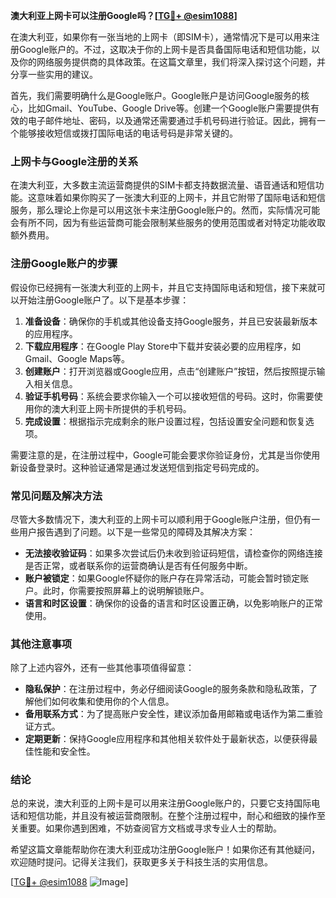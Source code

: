 **澳大利亚上网卡可以注册Google吗？[[TG💪+ @esim1088](https://t.me/s/esim1088)]**

在澳大利亚，如果你有一张当地的上网卡（即SIM卡），通常情况下是可以用来注册Google账户的。不过，这取决于你的上网卡是否具备国际电话和短信功能，以及你的网络服务提供商的具体政策。在这篇文章里，我们将深入探讨这个问题，并分享一些实用的建议。

首先，我们需要明确什么是Google账户。Google账户是访问Google服务的核心，比如Gmail、YouTube、Google Drive等。创建一个Google账户需要提供有效的电子邮件地址、密码，以及通常还需要通过手机号码进行验证。因此，拥有一个能够接收短信或拨打国际电话的电话号码是非常关键的。

### 上网卡与Google注册的关系

在澳大利亚，大多数主流运营商提供的SIM卡都支持数据流量、语音通话和短信功能。这意味着如果你购买了一张澳大利亚的上网卡，并且它附带了国际电话和短信服务，那么理论上你是可以用这张卡来注册Google账户的。然而，实际情况可能会有所不同，因为有些运营商可能会限制某些服务的使用范围或者对特定功能收取额外费用。

### 注册Google账户的步骤

假设你已经拥有一张澳大利亚的上网卡，并且它支持国际电话和短信，接下来就可以开始注册Google账户了。以下是基本步骤：

1. **准备设备**：确保你的手机或其他设备支持Google服务，并且已安装最新版本的应用程序。
2. **下载应用程序**：在Google Play Store中下载并安装必要的应用程序，如Gmail、Google Maps等。
3. **创建账户**：打开浏览器或Google应用，点击“创建账户”按钮，然后按照提示输入相关信息。
4. **验证手机号码**：系统会要求你输入一个可以接收短信的号码。这时，你需要使用你的澳大利亚上网卡所提供的手机号码。
5. **完成设置**：根据指示完成剩余的账户设置过程，包括设置安全问题和恢复选项。

需要注意的是，在注册过程中，Google可能会要求你验证身份，尤其是当你使用新设备登录时。这种验证通常是通过发送短信到指定号码完成的。

### 常见问题及解决方法

尽管大多数情况下，澳大利亚的上网卡可以顺利用于Google账户注册，但仍有一些用户报告遇到了问题。以下是一些常见的障碍及其解决方案：

- **无法接收验证码**：如果多次尝试后仍未收到验证码短信，请检查你的网络连接是否正常，或者联系你的运营商确认是否有任何服务中断。
- **账户被锁定**：如果Google怀疑你的账户存在异常活动，可能会暂时锁定账户。此时，你需要按照屏幕上的说明解锁账户。
- **语言和时区设置**：确保你的设备的语言和时区设置正确，以免影响账户的正常使用。

### 其他注意事项

除了上述内容外，还有一些其他事项值得留意：

- **隐私保护**：在注册过程中，务必仔细阅读Google的服务条款和隐私政策，了解他们如何收集和使用你的个人信息。
- **备用联系方式**：为了提高账户安全性，建议添加备用邮箱或电话作为第二重验证方式。
- **定期更新**：保持Google应用程序和其他相关软件处于最新状态，以便获得最佳性能和安全性。

### 结论

总的来说，澳大利亚的上网卡是可以用来注册Google账户的，只要它支持国际电话和短信功能，并且没有被运营商限制。在整个注册过程中，耐心和细致的操作至关重要。如果你遇到困难，不妨查阅官方文档或寻求专业人士的帮助。

希望这篇文章能帮助你在澳大利亚成功注册Google账户！如果你还有其他疑问，欢迎随时提问。记得关注我们，获取更多关于科技生活的实用信息。

[[TG💪+ @esim1088](https://t.me/s/esim1088) ![Image](https://i.postimg.cc/4NQfJmqS/Snipaste-2025-05-13-00-14-12.png)]